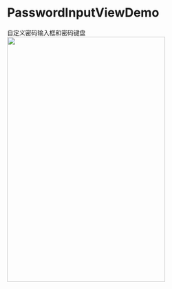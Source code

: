 # PasswordInputViewDemo
自定义密码输入框和密码键盘
<img style="width:367px;height:567px;" src="https://github.com/dabinghao123/PasswordInputViewDemo/blob/master/Simulator%20Screen%20Shot%20-%20iPhone%20X%CA%80%20-%202019-09-30%20at%2017.58.04.png">
